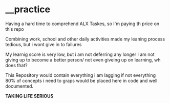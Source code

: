# __practice
Having a hard time to comprehend ALX Taskes, so I'm paying th price on this repo

Combining work, school and other daily activities made my leaning process tedious,
but i wont give in to failures

My learnig score is very low, but i am not deferring any longer
I am not giving up to become a better person/
not even giveing up on learning, wh does that?

This Repository would contain everything i am lagging
if not everything 80% of concepts i need to graps would be placed here in code and well documented.


**TAKING LIFE SERIOUS**
